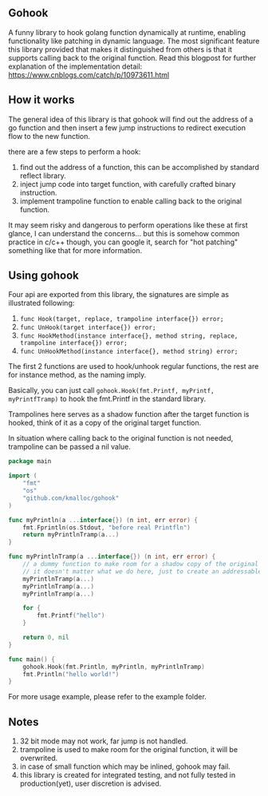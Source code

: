 ## Gohook
A funny library to hook golang function dynamically at runtime, enabling functionality like patching in dynamic language.
The most significant feature this library provided that makes it distinguished from others is that it supports calling back to the original function.
Read this blogpost for further explanation of the implementation detail: https://www.cnblogs.com/catch/p/10973611.html

## How it works
The general idea of this library is that gohook will find out the address of a go function and then insert a few jump instructions to redirect execution flow to the new function.

there are a few steps to perform a hook:
1. find out the address of a function, this can be accomplished by standard reflect library.
2. inject jump code into target function, with carefully crafted binary instruction.
3. implement trampoline function to enable calling back to the original function.

It may seem risky and dangerous to perform operations like these at first glance, I can understand the concerns... but this is somehow common practice in c/c++ though, you can google it, search for "hot patching" something like that for more information.

## Using gohook
Four api are exported from this library, the signatures are simple as illustrated following:
1. `func Hook(target, replace, trampoline interface{}) error;`
2. `func UnHook(target interface{}) error;`
3. `func HookMethod(instance interface{}, method string, replace, trampoline interface{}) error;`
4. `func UnHookMethod(instance interface{}, method string) error;`

The first 2 functions are used to hook/unhook regular functions, the rest are for instance method, as the naming imply.

Basically, you can just call `gohook.Hook(fmt.Printf, myPrintf, myPrintfTramp)` to hook the fmt.Printf in the standard library.

Trampolines here serves as a shadow function after the target function is hooked, think of it as a copy of the original target function.

In situation where calling back to the original function is not needed, trampoline can be passed a nil value.

```go
package main

import (
	"fmt"
	"os"
	"github.com/kmalloc/gohook"
)

func myPrintln(a ...interface{}) (n int, err error) {
    fmt.Fprintln(os.Stdout, "before real Printfln")
    return myPrintlnTramp(a...)
}

func myPrintlnTramp(a ...interface{}) (n int, err error) {
    // a dummy function to make room for a shadow copy of the original function.
    // it doesn't matter what we do here, just to create an addressable function with adequate size.
    myPrintlnTramp(a...)
    myPrintlnTramp(a...)
    myPrintlnTramp(a...)

    for {
        fmt.Printf("hello")
    }

    return 0, nil
}

func main() {
	gohook.Hook(fmt.Println, myPrintln, myPrintlnTramp)
	fmt.Println("hello world!")
}
```

For more usage example, please refer to the example folder.

## Notes
1. 32 bit mode may not work, far jump is not handled.
2. trampoline is used to make room for the original function, it will be overwrited.
3. in case of small function which may be inlined, gohook may fail.
4. this library is created for integrated testing, and not fully tested in production(yet), user discretion is advised.
